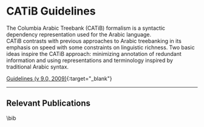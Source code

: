 # CATiB Guidelines
The Columbia Arabic Treebank (CATiB) formalism is a syntactic 
dependency representation used for the Arabic language.  
CATiB contrasts with previous approaches to Arabic treebanking
in its emphasis on speed with some constraints on linguistic richness. 
Two basic ideas inspire the CATiB approach: minimizing 
annotation of redundant information and
using representations and terminology inspired by traditional Arabic syntax.

[Guidelines (v 9.0, 2009)](https://drive.google.com/file/d/19ey5O1b5iiKBQU3gjOcR0TCjyJN3YECV/view?usp=sharing){:target="_blank"}

---
Relevant Publications
---

<!-- [@habash2009catib]
[@habash2009syntactic]
[@taji2019arabic]
[@shahrour2016camelparser]
[@shahrour2015improving]
[@marton2013dependency] -->

\bib
